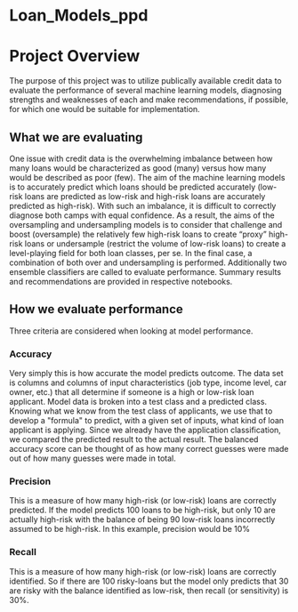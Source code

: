 # Loan_Models_ppd

# Project Overview
The purpose of this project was to utilize publically available credit data to evaluate the performance of several machine learning models, diagnosing strengths and weaknesses of each and make recommendations, if possible, for which one would be suitable for implementation. 

## What we are evaluating
One issue with credit data is the overwhelming imbalance between how many loans would be characterized as good (many) versus how many would be described as poor (few). The aim of the machine learning models is to accurately predict which loans should be predicted accurately (low-risk loans are predicted as low-risk and high-risk loans are accurately predicted as high-risk). With such an imbalance, it is difficult to correctly diagnose both camps with equal confidence. As a result, the aims of the oversampling and undersampling models is to consider that challenge and boost (oversample) the relatively few high-risk loans to create “proxy” high-risk loans or undersample (restrict the volume of low-risk loans) to create a level-playing field for both loan classes, per se. In the final case, a combination of both over and undersampling is performed. 
Additionally two ensemble classifiers are called to evaluate performance. Summary results and recommendations are provided in respective notebooks. 

## How we evaluate performance
Three criteria are considered when looking at model performance. 
### Accuracy
Very simply this is how accurate the model predicts outcome. The data set is columns and columns of input characteristics (job type, income level, car owner, etc.) that all determine if someone is a high or low-risk loan applicant. Model data is broken into a test class and a predicted class. Knowing what we know from the test class of applicants, we use that to develop a "formula" to predict, with a given set of inputs, what kind of loan applicant is applying. Since we already have the application classification, we compared the predicted result to the actual result. The balanced accuracy score can be thought of as how many correct guesses were made out of how many guesses were made in total.  

### Precision
This is a measure of how many high-risk (or low-risk) loans are correctly predicted. If the model predicts 100 loans to be high-risk, but only 10 are actually high-risk with the balance of being 90 low-risk loans incorrectly assumed to be high-risk. In this example, precision would be 10%

### Recall
This is a measure of how many high-risk (or low-risk) loans are correctly identified. So if there are 100 risky-loans but the model only predicts that 30 are risky with the balance identified as low-risk, then recall (or sensitivity) is 30%. 

